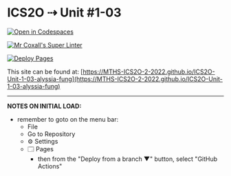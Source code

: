 # ICS2O ⇢ Unit #1-03

[![Open in Codespaces](https://classroom.github.com/assets/launch-codespace-f4981d0f882b2a3f0472912d15f9806d57e124e0fc890972558857b51b24a6f9.svg)](https://classroom.github.com/open-in-codespaces?assignment_repo_id=10133537)

[![Mr Coxall's Super Linter](https://github.com/MTHS-ICS2O-2-2022/ICS2O-Unit-1-03-alyssia-fung/workflows/Mr%20Coxall's%20Super%20Linter/badge.svg)](https://github.com/MTHS-ICS2O-2-2022/ICS2O-Unit-1-03-alyssia-fung/actions)

[![Deploy Pages](https://github.com/MTHS-ICS2O-2-2022/ICS2O-Unit-1-03-alyssia-fung/workflows/Deploy%20Pages/badge.svg)](https://github.com/MTHS-ICS2O-2-2022/ICS2O-Unit-1-03-alyssia-fung/actions)

This site can be found at: [https://MTHS-ICS2O-2-2022.github.io/ICS2O-Unit-1-03-alyssia-fung](https://MTHS-ICS2O-2-2022.github.io/ICS2O-Unit-1-03-alyssia-fung)

---

**NOTES ON INITIAL LOAD:**
- remember to goto on the menu bar:
  - File
  - Go to Repository
  - ⚙ Settings
  - 🗔 Pages
    - then from the "Deploy from a branch ▼" button, select "GitHub Actions"
